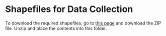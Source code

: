 # Shapefiles for Data Collection

To download the required shapefiles, go to [this page](https://chronicdata.cdc.gov/500-Cities-Places/500-Cities-City-Boundaries/n44h-hy2j) and download the ZIP file. Unzip and place the contents into this folder.


